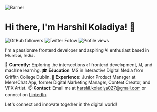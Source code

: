 ![Banner]([https://example.com/your-banner-image.png](https://www.google.com/url?sa=i&url=https%3A%2F%2Fgithub.com%2Ftopics%2Fgif-animation%3Fo%3Ddesc%26s%3Dforks&psig=AOvVaw31zwjsIgFkioG6SHAAK-gR&ust=1714222756973000&source=images&cd=vfe&opi=89978449&ved=0CA8QjRxqFwoTCKCL8cX334UDFQAAAAAdAAAAABAE))

# Hi there, I'm Harshil Koladiya! 👋

![GitHub followers](https://img.shields.io/github/followers/har27il?style=social)
![Twitter Follow](https://img.shields.io/twitter/follow/har27il?style=social)
![Profile views](https://komarev.com/ghpvc/?username=har27il)

I'm a passionate frontend developer and aspiring AI enthusiast based in Mumbai, India.

🚀 **Currently:** Exploring the intersections of frontend development, AI, and machine learning.
🎓 **Education:** MS in Interactive Digital Media from Griffith College Dublin.
💼 **Experience:** Junior Product Manager at MemeChat App, former Digital Marketing Manager, Content Creator, and VFX Artist.
📫 **Contact:** Email me at harshil.koladiya027@gmail.com or connect on [LinkedIn](https://www.linkedin.com/in/harshilkoladiya).

Let's connect and innovate together in the digital world!
